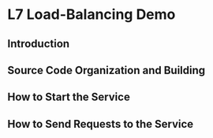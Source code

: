 # L7 Load-Balancing Demo

## Introduction

## Source Code Organization and Building

## How to Start the Service

## How to Send Requests to the Service
